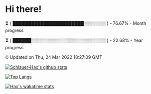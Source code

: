 # Hi there!

⏳ { ███████████████████████░░░░░░░ } - 76.67% - Month progress

⏳ { ██████░░░░░░░░░░░░░░░░░░░░░░░░ } - 22.68% - Year progress

⏰ Updated on Thu, 24 Mar 2022 18:27:09 GMT


[![Schlauer-Hax's github stats](https://github-readme-stats.vercel.app/api?username=Schlauer-Hax&show_icons=true&theme=dark&count_private=true)](https://github.com/Schlauer-Hax)


[![Top Langs](https://github-readme-stats.vercel.app/api/top-langs/?username=Schlauer-Hax&layout=compact&theme=dark)](https://github.com/Schlauer-Hax?tab=repositories)


[![Hax's wakatime stats](https://github-readme-stats.vercel.app/api/wakatime?username=Hax&theme=dark)](https://wakatime.com/@Hax)

